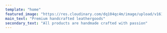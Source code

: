 ```yaml
---
template: "home"
featured_image: "https://res.cloudinary.com/dq104qc4m/image/upload/v1613041447/il_1140xN_1_fz5wr6.png"
main_text: "Premium handcrafted leathergoods"
secondary_text: "All products are handmade crafted with passion"
---
```

